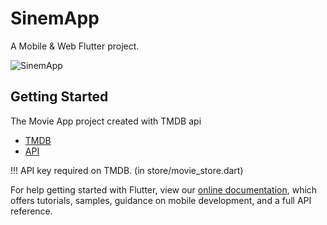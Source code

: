 # SinemApp

A Mobile & Web Flutter project.

![SinemApp](https://raw.github.com/hakankoralturk/SinemApp/master/screenshot.png)

## Getting Started

The Movie App project created with TMDB api

- [TMDB](https://www.themoviedb.org/)
- [API](https://www.themoviedb.org/settings/api)


!!! API key required on TMDB. (in store/movie_store.dart)

For help getting started with Flutter, view our
[online documentation](https://flutter.dev/docs), which offers tutorials,
samples, guidance on mobile development, and a full API reference.
